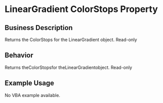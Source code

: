 # LinearGradient ColorStops Property

## Business Description
Returns the ColorStops for the LinearGradient object. Read-only

## Behavior
Returns theColorStopsfor theLinearGradientobject. Read-only

## Example Usage
No VBA example available.